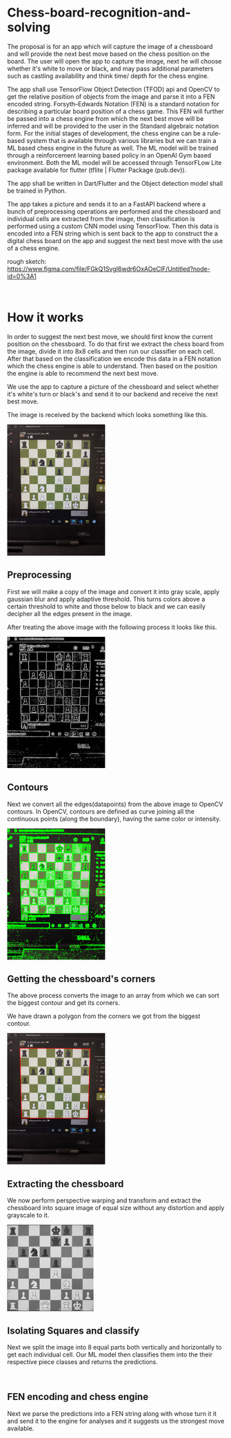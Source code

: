# Chess-board-recognition-and-solving

The proposal is for an app which will capture the image of a chessboard and will provide the next best move based on the chess position on the board. The user will open the app to capture the image, next he will choose whether it's white to move or black, and may pass additional parameters such as castling availability and think time/ depth for the chess engine. 

The app shall use TensorFlow Object Detection (TFOD) api and OpenCV to get the relative position of objects from the image and parse it into a FEN encoded string. Forsyth–Edwards Notation (FEN) is a standard notation for describing a particular board position of a chess game. This FEN will further be passed into a chess engine from which the next best move will be inferred and will be provided to the user in the Standard algebraic notation form. For the initial stages of development, the chess engine can be a rule-based system that is available through various libraries but we can train a ML based chess engine in the future as well. The ML model will be trained through a reinforcement learning based policy in an OpenAI Gym based environment. Both the ML model will be accessed through TensorFLow Lite package available for flutter (tflite | Flutter Package (pub.dev)).

The app shall be written in Dart/Flutter and the Object detection model shall be trained in Python.

The app takes a picture and sends it to an a FastAPI backend where a bunch of preprocessing operations are performed and the chessboard and individual cells are extracted from the image, then classification is performed using a custom CNN model using TensorFlow. Then this data is encoded into a FEN string which is sent back to the app to construct the a digital chess board on the app and suggest the next best move with the use of a chess engine.

rough sketch: https://www.figma.com/file/FGkQ1SvgI6wdr6OxAOeClF/Untitled?node-id=0%3A1

<br/>

# How it works

In order to suggest the next best move, we should first know the current position on the chessboard. To do that first we extract the chess board from the image, divide it into 8x8 cells and then run our classifier on each cell. After that based on the classification we encode this data in a FEN notation which the chess engine is able to understand. Then based on the position the engine is able to recommend the next best move.

We use the app to capture a picture of the chessboard and select whether it's white's turn or black's and send it to our backend and receive the next best move.

The image is received by the backend which looks something like this.

<img src="https://raw.githubusercontent.com/AdityaPunetha/AdityaPunetha/main/assets/chess/chessboard_captured.png" alt="captured" height="304" width="227"/>

<br/>

## Preprocessing

First we will make a copy of the image and convert it into gray scale, apply gaussian blur and apply adaptive threshold. This turns colors above a certain threshold to white and those below to black and we can easily decipher all the edges present in the image.

After treating the above image with the following process it looks like this.

<img src="https://raw.githubusercontent.com/AdityaPunetha/AdityaPunetha/main/assets/chess/chessboard_preprocessed.png" alt="preprocessed" height="304" width="227"/>

<br/>

## Contours

Next we convert all the edges(datapoints) from the above image to OpenCV contours. In OpenCV, contours are defined as curve joining all the continuous points (along the boundary), having the same color or intensity.

<img src="https://raw.githubusercontent.com/AdityaPunetha/AdityaPunetha/main/assets/chess/chessboard_contours.png" alt="contours" height="304" width="227"/>

<br/>

## Getting the chessboard's corners

The above process converts the image to an array from which we can sort the biggest contour and get its corners.

We have drawn a polygon from the corners we got from the biggest contour.

<img src="https://raw.githubusercontent.com/AdityaPunetha/AdityaPunetha/main/assets/chess/chessboard_poly.png" alt="poly" height="304" width="227"/>

<br/>

## Extracting the chessboard

We now perform perspective warping and transform and extract the chessboard into square image of equal size without any distortion and apply grayscale to it.

<img src="https://raw.githubusercontent.com/AdityaPunetha/AdityaPunetha/main/assets/chess/chessboard_warp.png" alt="warp" height="200" width="200"/>

<br/>

## Isolating Squares and classify

Next we split the image into 8 equal parts both vertically and horizontally to get each individual cell. Our ML model then classifies them into the their respective piece classes and returns the predictions.

<br/>

## FEN encoding and chess engine

Next we parse the predictions into a FEN string along with whose turn it it and send it to the engine for analyses and it suggests us the strongest move available.
